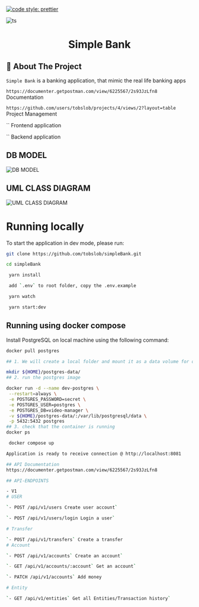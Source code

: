 [![code style: prettier](https://img.shields.io/badge/code_style-prettier-ff69b4.svg?style=flat-square)](https://github.com/prettier/prettier)

![ts](https://flat.badgen.net/badge/-/TypeScript?icon=typescript&label&labelColor=blue&color=555555)

<div id="top"></div>

<!--
*** Inspired by the Best-README-Template.
*** Let's create something AMAZING! :D

*** GitLab Flavored Markdown - https://gitlab.com/gitlab-org/gitlab/-/blob/master/doc/user/markdown.md
-->

<div align="center">
  <h1>Simple Bank</h1>
</div>

## 📍 About The Project

`Simple Bank` is a banking application, that mimic the real life banking apps

`https://documenter.getpostman.com/view/6225567/2s93JzLfn8` Documentation

`https://github.com/users/tobslob/projects/4/views/2?layout=table` Project Management

`` Frontend application

`` Backend application

## DB MODEL

![DB MODEL](https://github.com/tobslob/simpleBank/blob/staging/simple-bank-DB-model.png?raw=true)

## UML CLASS DIAGRAM
![UML CLASS DIAGRAM](https://github.com/tobslob/simpleBank/blob/staging/UML-Class-Diagram.png?raw=true)

# Running locally

To start the application in dev mode, please run:

```sh
git clone https://github.com/tobslob/simpleBank.git
```

```sh
cd simpleBank
```

```sh
 yarn install
```

```sh
 add `.env` to root folder, copy the .env.example
```

```sh
 yarn watch
```

```sh
 yarn start:dev
```

## Running using docker compose

Install PostgreSQL on local machine using the following command:

```sh
docker pull postgres

## 1. We will create a local folder and mount it as a data volume for our running container to store all the database files in a known location.

mkdir ${HOME}/postgres-data/
## 2. run the postgres image

docker run -d --name dev-postgres \
 --restart=always \
 -e POSTGRES_PASSWORD=secret \
 -e POSTGRES_USER=postgres \
 -e POSTGRES_DB=video-manager \
 -v ${HOME}/postgres-data/:/var/lib/postgresql/data \
 -p 5432:5432 postgres
## 3. check that the container is running
docker ps

```

```sh
 docker compose up
```

```sh
Application is ready to receive connection @ http://localhost:8081
```

```sh
## API Documentation
https://documenter.getpostman.com/view/6225567/2s93JzLfn8
```

```sh
## API-ENDPOINTS

- V1
# USER

`- POST /api/v1/users Create user account`

`- POST /api/v1/users/login Login a user`

# Transfer

`- POST /api/v1/transfers` Create a transfer
# Account

`- POST /api/v1/accounts` Create an account`

`- GET /api/v1/accounts/:account` Get an account`

`- PATCH /api/v1/accounts` Add money

# Entity

`- GET /api/v1/entities` Get all Entities/Transaction history`
```

